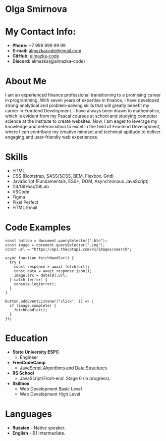 # Olga Smirnova

# My Contact Info:

- **Phone:** +7 999 999 99 99
- **E-mail:** [almazkacode@gmail.com](almazkacode@gmail.com)
- **GitHub:** [almazka-code](https://github.com/almazka-code)
- **Discord:** almazka(@almazka-code)

# About Me

I am an experienced finance professional transitioning to a promising career in programming. With seven years of expertise in finance, I have developed strong analytical and problem-solving skills that will greatly benefit my career in Frontend Development. I have always been drawn to mathematics, which is evident from my Pascal courses at school and studying computer science at the institute to create websites. Now, I am eager to leverage my knowledge and determination to excel in the field of Frontend Development, where I can contribute my creative mindset and technical aptitude to deliver engaging and user-friendly web experiences.

# Skills

- HTML
- CSS (Bootstrap, SASS/SCSS, BEM, Flexbox, Grid)
- JavaScript (Fundamentals, ES6+, DOM, Asynchronous JavaScript)
- Git/GitHub/GitLab
- VSCode
- Figma
- Pixel Perfect
- HTML Email

# Code Examples

```
const button = document.querySelector(".btn");
const image = document.querySelector(".img");
const url = "https://api.thecatapi.com/v1/images/search";

async function fetchHandler() {
  try {
    const response = await fetch(url);
    const data = await response.json();
    image.src = data[0].url;
  } catch (error) {
    console.log(error);
  }
}

button.addEventListener("click", () => {
  if (image.complete) {
    fetchHandler();
  }
});
```

# Education

- **State University ESPC**
  - Engineer
- **FreeCodeCamp**
  - [JavaScript Algorithms and Data Structures](https://freecodecamp.org/certification/almazka/javascript-algorithms-and-data-structures)
- **RS School**
  - JavaScript/Front-end. Stage 0 (in progress).
- **Skillbox**
  - Web Development Basic Level
  - Web Development High Level

# Languages

- **Russian** - Native speaker.
- **English** - B1 Intermediate.
